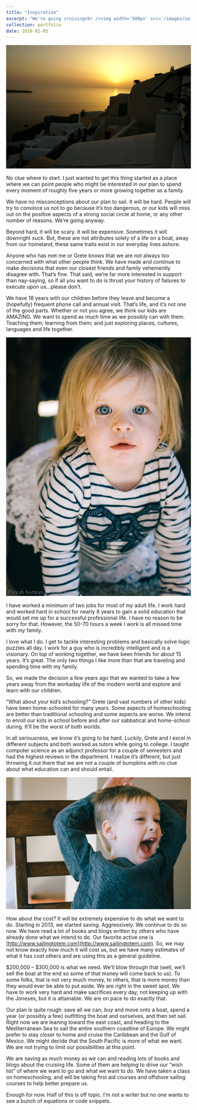 ```yaml
---
title: "Inspiration"
excerpt: "We're going cruising<br /><img width='500px' src='/images/sailing-blog/oia.jpg' alt='Sea Horse' />"
collection: portfolio
date: 2016-02-05
---
```


![Sea Horse](/images/sailing-blog/oia.jpg)

No clue where to start. I just wanted to get this thing started as a place where we can point people who might be interested in our plan to spend every moment of roughly five years or more growing together as a family.

We have no misconceptions about our plan to sail. It will be hard. People will try to convince us not to go because it’s too dangerous, or our kids will miss out on the positive aspects of a strong social circle at home, or any other number of reasons. We’re going anyway.

Beyond hard, it will be scary. It will be expensive. Sometimes it will downright suck. But, these are not attributes solely of a life on a boat, away from our homeland, these same traits exist in our everyday lives ashore.

Anyone who has met me or Grete knows that we are not always too concerned with what other people think. We have made and continue to make decisions that even our closest friends and family vehemently disagree with. That’s fine. That said, we’re far more interested in support than nay-saying, so if all you want to do is thrust your history of failures to execute upon us…please don’t.

We have 18 years with our children before they leave and become a (hopefully) frequent phone call and annual visit. That’s life, and it’s not one of the good parts. Whether or not you agree, we think our kids are AMAZING. We want to spend as much time as we possibly can with them. Teaching them; learning from them; and just exploring places, cultures, languages and life together.

![Fira](/images/sailing-blog/fira.jpeg)

I have worked a minimum of two jobs for most of my adult life. I work hard and worked hard in school for nearly 8 years to gain a solid education that would set me up for a successful professional life. I have no reason to be sorry for that. However, the 50-70 hours a week I work is all missed time with my family.

I love what I do. I get to tackle interesting problems and basically solve logic puzzles all day. I work for a guy who is incredibly intelligent and is a visionary. On top of working together, we have been friends for about 15 years. It’s great. The only two things I like more than that are traveling and spending time with my family.

So, we made the decision a few years ago that we wanted to take a few years away from the workaday life of the modern world and explore and learn with our children.

“What about your kid’s schooling?” Grete (and vast numbers of other kids) have been home-schooled for many years. Some aspects of homeschooling are better than traditional schooling and some aspects are worse. We intend to enroll our kids in school before and after our sabbatical and home-school during. It’ll be the worst of both worlds.

In all seriousness, we know it’s going to be hard. Luckily, Grete and I excel in different subjects and both worked as tutors while going to college. I taught computer science as an adjunct professor for a couple of semesters and had the highest reviews in the department. I realize it’s different, but just throwing it out there that we are not a couple of bumpkins with no clue about what education can and should entail.

![Dublin](/images/sailing-blog/dublin.jpeg)

How about the cost? It will be extremely expensive to do what we want to do. Starting in 2013, we started saving. Aggressively. We continue to do so now. We have read a lot of books and blogs written by others who have already done what we intend to do. Our favorite active one is [http://www.sailingtotem.com](http://www.sailingtotem.com). So, we may not know exactly how much it will cost us, but we have many estimates of what it has cost others and are using this as a general guideline.

$200,000 – $300,000 is what we need. We’ll blow through that (well, we’ll sell the boat at the end so some of that money will come back to us). To some folks, that is not very much money, to others, that is more money than they would ever be able to put aside. We are right in the sweet spot. We have to work very hard and make sacrifices every day, not keeping up with the Joneses, but it is attainable. We are on pace to do exactly that.

Our plan is quite rough: save all we can, buy and move onto a boat, spend a year (or possibly a few) outfitting the boat and ourselves, and then set sail. Right now we are leaning toward the east coast, and heading to the Mediterranean Sea to sail the entire southern coastline of Europe. We might prefer to stay closer to home and cruise the Caribbean and the Gulf of Mexico. We might decide that the South Pacific is more of what we want. We are not trying to limit our possibilities at this point.

We are saving as much money as we can and reading lots of books and blogs about the cruising life. Some of them are helping to drive our “wish list” of where we want to go and what we want to do. We have taken a class on homeschooling, and will be taking first aid courses and offshore sailing courses to help better prepare us.

Enough for now. Half of this is off topic. I’m not a writer but no one wants to see a bunch of equations or code snippets.
